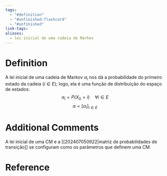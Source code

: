 ```yaml
---
tags:
  - "#definition"
  - "#unfinished-flashcard"
  - "#unfinished"
link-tags: 
aliases:
  - lei inicial de uma cadeia de Markov
---
```

# Definition 
A lei inicial de uma cadeia de Markov $\alpha_i$ nos dá a probabilidade do primeiro estado da cadeia ($i \in E$); logo, ela é uma função de distribuição do espaço de estados: $$\alpha_i = P(X_0 = i) \quad \forall i \in E$$$$\alpha = [\alpha_i]_{i \in E}$$
# Additional Comments
A lei inicial de uma CM e a [[202407050922|matriz de probabilidades de transição]] se configuram como os parâmetros que definem uma CM.

# Reference





